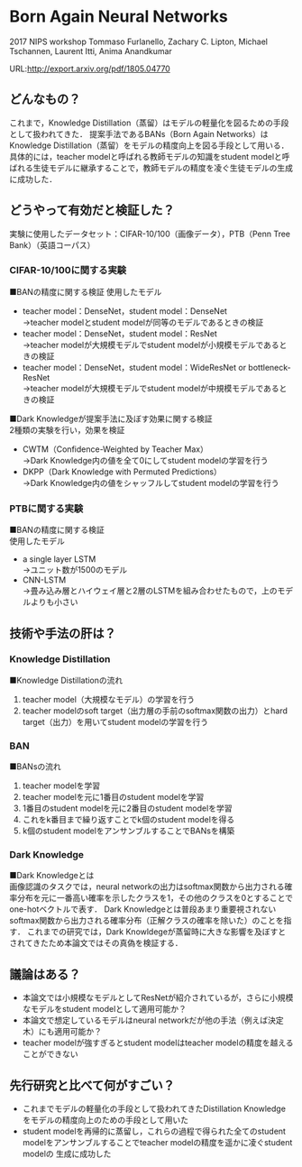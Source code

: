 # Born Again Neural Networks  
2017 NIPS workshop  Tommaso Furlanello, Zachary C. Lipton, Michael Tschannen, Laurent Itti, Anima Anandkumar  
  
URL:http://export.arxiv.org/pdf/1805.04770  
  
## どんなもの？  
これまで，Knowledge Distillation（蒸留）はモデルの軽量化を図るための手段として扱われてきた．
提案手法であるBANs（Born Again Networks）はKnowledge Distillation（蒸留）をモデルの精度向上を図る手段として用いる．
具体的には，teacher modelと呼ばれる教師モデルの知識をstudent modelと呼ばれる生徒モデルに継承することで，教師モデルの精度を凌ぐ生徒モデルの生成に成功した．  

## どうやって有効だと検証した？  
実験に使用したデータセット：CIFAR-10/100（画像データ），PTB（Penn Tree Bank）（英語コーパス）  
### CIFAR-10/100に関する実験  
■BANの精度に関する検証
使用したモデル  
- teacher model：DenseNet，student model：DenseNet  
→teacher modelとstudent modelが同等のモデルであるときの検証  
- teacher model：DenseNet，student model：ResNet  
→teacher modelが大規模モデルでstudent modelが小規模モデルであるときの検証  
- teacher model：DenseNet，student model：WideResNet or bottleneck-ResNet  
→teacher modelが大規模モデルでstudent modelが中規模モデルであるときの検証  
  
■Dark Knowledgeが提案手法に及ぼす効果に関する検証  
2種類の実験を行い，効果を検証  
- CWTM（Confidence-Weighted by Teacher Max）  
→Dark Knowledge内の値を全て0にしてstudent modelの学習を行う  
- DKPP（Dark Knowledge with Permuted Predictions）  
→Dark Knowledge内の値をシャッフルしてstudent modelの学習を行う  

### PTBに関する実験  
■BANの精度に関する検証  
使用したモデル
- a single layer LSTM  
→ユニット数が1500のモデル  
- CNN-LSTM  
→畳み込み層とハイウェイ層と2層のLSTMを組み合わせたもので，上のモデルよりも小さい  

## 技術や手法の肝は？
### Knowledge Distillation
■Knowledge Distillationの流れ  
1. teacher model（大規模なモデル）の学習を行う  
2. teacher modelのsoft target（出力層の手前のsoftmax関数の出力）とhard target（出力）を用いてstudent modelの学習を行う  

### BAN  
■BANsの流れ  
1. teacher modelを学習  
2. teacher modelを元に1番目のstudent modelを学習  
3. 1番目のstudent modelを元に2番目のstudent modelを学習  
4. これをk番目まで繰り返すことでk個のstudent modelを得る  
5. k個のstudent modelをアンサンブルすることでBANsを構築  

### Dark Knowledge
■Dark Knowledgeとは  
画像認識のタスクでは，neural networkの出力はsoftmax関数から出力される確率分布を元に一番高い確率を示したクラスを1，その他のクラスを0とすることでone-hotベクトルで表す．
Dark Knowledgeとは普段あまり重要視されないsoftmax関数から出力される確率分布（正解クラスの確率を除いた）のことを指す．
これまでの研究では，Dark Knowldegeが蒸留時に大きな影響を及ぼすとされてきたため本論文ではその真偽を検証する．  

## 議論はある？    
- 本論文では小規模なモデルとしてResNetが紹介されているが，さらに小規模なモデルをstudent modelとして適用可能か？  
- 本論文で想定しているモデルはneural networkだが他の手法（例えば決定木）にも適用可能か？  
- teacher modelが強すぎるとstudent modelはteacher modelの精度を越えることができない  
  
## 先行研究と比べて何がすごい？  
- これまでモデルの軽量化の手段として扱われてきたDistillation Knowledgeをモデルの精度向上のための手段として用いた  
- student modelを再帰的に蒸留し，これらの過程で得られた全てのstudent modelをアンサンブルすることでteacher modelの精度を遥かに凌ぐstudent modelの
生成に成功した  

## 
